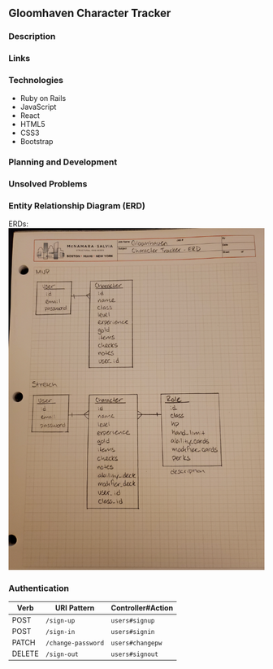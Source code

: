 ## Gloomhaven Character Tracker

### Description


### Links


### Technologies

- Ruby on Rails
- JavaScript
- React
- HTML5
- CSS3
- Bootstrap

### Planning and Development


### Unsolved Problems


### Entity Relationship Diagram (ERD)

ERDs:
  ![ERD Image](./public/20190825_ERD.jpg)


### Authentication

| Verb   | URI Pattern            | Controller#Action |
|--------|------------------------|-------------------|
| POST   | `/sign-up`             | `users#signup`    |
| POST   | `/sign-in`             | `users#signin`    |
| PATCH  | `/change-password`     | `users#changepw`  |
| DELETE | `/sign-out`        | `users#signout`   |

